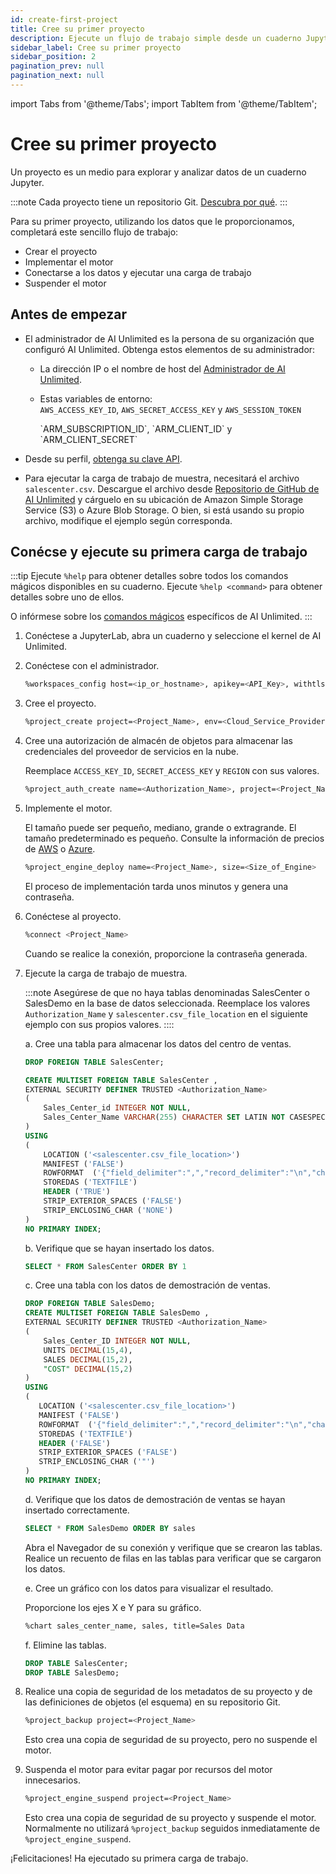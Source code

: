 ```yaml
---
id: create-first-project
title: Cree su primer proyecto
description: Ejecute un flujo de trabajo simple desde un cuaderno Jupyter.
sidebar_label: Cree su primer proyecto
sidebar_position: 2
pagination_prev: null
pagination_next: null
---
```


import Tabs from '@theme/Tabs';
import TabItem from '@theme/TabItem';

# Cree su primer proyecto

Un proyecto es un medio para explorar y analizar datos de un cuaderno Jupyter. 

:::note
Cada proyecto tiene un repositorio Git. [Descubra por qué](../glossary.md#project-repository).
:::

Para su primer proyecto, utilizando los datos que le proporcionamos, completará este sencillo flujo de trabajo:

- Crear el proyecto
- Implementar el motor
- Conectarse a los datos y ejecutar una carga de trabajo
- Suspender el motor


## Antes de empezar

- El administrador de AI Unlimited es la persona de su organización que configuró AI Unlimited. Obtenga estos elementos de su administrador:

  - La dirección IP o el nombre de host del [Administrador de AI Unlimited](../glossary.md#ai-unlimited-manager).

  - Estas variables de entorno:   
    <Tabs>
    <TabItem value="aws" label="AWS" default>
    `AWS_ACCESS_KEY_ID`, `AWS_SECRET_ACCESS_KEY` y `AWS_SESSION_TOKEN`

    </TabItem>
    <TabItem value="azure" label="Azure">
    `ARM_SUBSCRIPTION_ID`, `ARM_CLIENT_ID` y `ARM_CLIENT_SECRET`

    </TabItem>
    </Tabs> 

- Desde su perfil, [obtenga su clave API](./get-api-key.md).

- Para ejecutar la carga de trabajo de muestra, necesitará el archivo `salescenter.csv`. Descargue el archivo desde [Repositorio de GitHub de AI Unlimited](https://github.com/Teradata/ai-unlimited/tree/develop/examples/GetStarted/data) y cárguelo en su ubicación de Amazon Simple Storage Service (S3) o Azure Blob Storage. O bien, si está usando su propio archivo, modifique el ejemplo según corresponda.


## Conécse y ejecute su primera carga de trabajo

:::tip
Ejecute `%help` para obtener detalles sobre todos los comandos mágicos disponibles en su cuaderno. Ejecute `%help <command>` para obtener detalles sobre uno de ellos. 

O infórmese sobre los [comandos mágicos](./magic-commands.md) específicos de AI Unlimited. 
:::

1. Conéctese a JupyterLab, abra un cuaderno y seleccione el kernel de AI Unlimited.

2. Conéctese con el administrador.
    ```bash
    %workspaces_config host=<ip_or_hostname>, apikey=<API_Key>, withtls=T 	
    ```

3. Cree el proyecto.
    ```bash
    %project_create project=<Project_Name>, env=<Cloud_Service_Provider>
    ```

4. Cree una autorización de almacén de objetos para almacenar las credenciales del proveedor de servicios en la nube. 

    Reemplace `ACCESS_KEY_ID`, `SECRET_ACCESS_KEY` y `REGION` con sus valores.

    ```bash
    %project_auth_create name=<Authorization_Name>, project=<Project_Name>, key=<ACCESS_KEY_ID>, secret=<SECRET_ACCESS_KEY>, region=<REGION>
    ```

5. Implemente el motor.

    El tamaño puede ser pequeño, mediano, grande o extragrande. El tamaño predeterminado es pequeño. Consulte la información de precios de [AWS](http://aws.amazon.com/marketplace/pp/prodview-2srvuo3mwqlig) o [Azure](https://azuremarketplace.microsoft.com/en-us/marketplace/apps/teradata.ai-unlimited?tab=Overview).
    ```bash
    %project_engine_deploy name=<Project_Name>, size=<Size_of_Engine>
    ```
    El proceso de implementación tarda unos minutos y genera una contraseña.

6. Conéctese al proyecto.
    ```bash
    %connect <Project_Name>
    ```
    Cuando se realice la conexión, proporcione la contraseña generada.

7. Ejecute la carga de trabajo de muestra.

    :::note
    Asegúrese de que no haya tablas denominadas SalesCenter o SalesDemo en la base de datos seleccionada. Reemplace los valores `Authorization_Name` y `salescenter.csv_file_location` en el siguiente ejemplo con sus propios valores.
    ::::

    a. Cree una tabla para almacenar los datos del centro de ventas. 
    ```sql
    DROP FOREIGN TABLE SalesCenter;

    CREATE MULTISET FOREIGN TABLE SalesCenter ,
    EXTERNAL SECURITY DEFINER TRUSTED <Authorization_Name>
    (
        Sales_Center_id INTEGER NOT NULL,
        Sales_Center_Name VARCHAR(255) CHARACTER SET LATIN NOT CASESPECIFIC
    )
    USING
    (
        LOCATION ('<salescenter.csv_file_location>')
        MANIFEST ('FALSE')
        ROWFORMAT  ('{"field_delimiter":",","record_delimiter":"\n","character_set":"LATIN"}')
        STOREDAS ('TEXTFILE')
        HEADER ('TRUE')
        STRIP_EXTERIOR_SPACES ('FALSE')
        STRIP_ENCLOSING_CHAR ('NONE')
    )
    NO PRIMARY INDEX;

    ```
     b. Verifique que se hayan insertado los datos.
    ```sql
    SELECT * FROM SalesCenter ORDER BY 1
    ```
    c. Cree una tabla con los datos de demostración de ventas.
    ```sql
    DROP FOREIGN TABLE SalesDemo;
    CREATE MULTISET FOREIGN TABLE SalesDemo ,
    EXTERNAL SECURITY DEFINER TRUSTED <Authorization_Name>
    (
        Sales_Center_ID INTEGER NOT NULL,
        UNITS DECIMAL(15,4),
        SALES DECIMAL(15,2),
        "COST" DECIMAL(15,2)
    )
   USING
   (
       LOCATION ('<salescenter.csv_file_location>')
       MANIFEST ('FALSE')
       ROWFORMAT  ('{"field_delimiter":",","record_delimiter":"\n","character_set":"LATIN"}')
       STOREDAS ('TEXTFILE')
       HEADER ('FALSE')
       STRIP_EXTERIOR_SPACES ('FALSE')
       STRIP_ENCLOSING_CHAR ('"')
   )
   NO PRIMARY INDEX;
    ```
    d. Verifique que los datos de demostración de ventas se hayan insertado correctamente.

    ```sql
    SELECT * FROM SalesDemo ORDER BY sales
    ```
    Abra el Navegador de su conexión y verifique que se crearon las tablas. Realice un recuento de filas en las tablas para verificar que se cargaron los datos.

    e. Cree un gráfico con los datos para visualizar el resultado.

    Proporcione los ejes X e Y para su gráfico.

    ```bash
    %chart sales_center_name, sales, title=Sales Data
    ```
    f. Elimine las tablas.
    ```sql
    DROP TABLE SalesCenter;
    DROP TABLE SalesDemo;
    ```

8. Realice una copia de seguridad de los metadatos de su proyecto y de las definiciones de objetos (el esquema) en su repositorio Git.
	```bash
	%project_backup project=<Project_Name>
	```
   Esto crea una copia de seguridad de su proyecto, pero no suspende el motor.
   
9. Suspenda el motor para evitar pagar por recursos del motor innecesarios.
    ```bash
    %project_engine_suspend project=<Project_Name>
    ```
   Esto crea una copia de seguridad de su proyecto y suspende el motor. Normalmente no utilizará `%project_backup` seguidos inmediatamente de `%project_engine_suspend`.

¡Felicitaciones! Ha ejecutado su primera carga de trabajo.